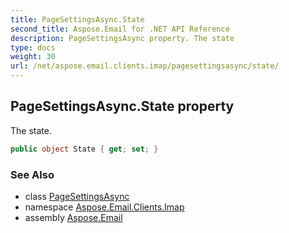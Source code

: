 ```yaml
---
title: PageSettingsAsync.State
second_title: Aspose.Email for .NET API Reference
description: PageSettingsAsync property. The state
type: docs
weight: 30
url: /net/aspose.email.clients.imap/pagesettingsasync/state/
---
```

## PageSettingsAsync.State property

The state.

```csharp
public object State { get; set; }
```

### See Also

* class [PageSettingsAsync](../)
* namespace [Aspose.Email.Clients.Imap](../../pagesettingsasync/)
* assembly [Aspose.Email](../../../)


